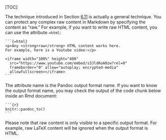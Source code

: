 [TOC]

The technique introduced in Section [6.11]($Write-Raw-LaTeX-Code) is actually a general technique. You can protect any complex raw content in Markdown by specifying the content as “raw.” For example, if you want to write raw HTML content, you can use the attribute `=html`:

    ```{=html}
    <p>Any <strong>raw</strong> HTML content works here.
    For example, here is a Youtube video:</p>
    
    <iframe width="100%" height="400"
      src="https://www.youtube.com/embed/s3JldKoA0zw?rel=0"
      frameborder="0" allow="autoplay; encrypted-media"
      allowfullscreen></iframe>
    ```

The attribute name is the Pandoc output format name. If you want to know the output format name, you may check the output of the code chunk below inside an Rmd document:

    ```{r}
    knitr::pandoc_to()
    ```

Please note that raw content is only visible to a specific output format. For example, raw LaTeX content will be ignored when the output format is HTML.

